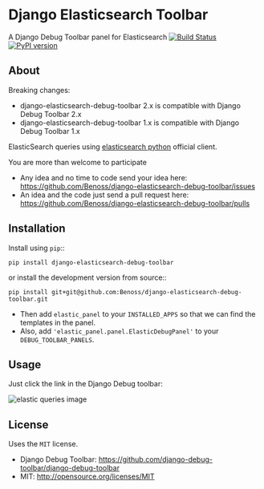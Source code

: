Django Elasticsearch Toolbar
============================

A Django Debug Toolbar panel for Elasticsearch
[![Build Status](https://travis-ci.org/Benoss/django-elasticsearch-debug-toolbar.svg?branch=master)](https://travis-ci.org/Benoss/django-elasticsearch-debug-toolbar)
[![PyPI version](https://badge.fury.io/py/django-elasticsearch-debug-toolbar.svg)](https://badge.fury.io/py/django-elasticsearch-debug-toolbar)

About
------------

Breaking changes: 
* django-elasticsearch-debug-toolbar 2.x is compatible with Django Debug Toolbar 2.x
* django-elasticsearch-debug-toolbar 1.x is compatible with Django Debug Toolbar 1.x

ElasticSearch queries using [elasticsearch python](https://github.com/elasticsearch/elasticsearch-py) official client.

You are more than welcome to participate
* Any idea and no time to code send your idea here: https://github.com/Benoss/django-elasticsearch-debug-toolbar/issues
* An idea and the code just send a pull request here: https://github.com/Benoss/django-elasticsearch-debug-toolbar/pulls



Installation
------------

Install using ``pip``::

    pip install django-elasticsearch-debug-toolbar

or install the development version from source::

    pip install git+git@github.com:Benoss/django-elasticsearch-debug-toolbar.git

* Then add ``elastic_panel`` to your ``INSTALLED_APPS`` so that we can find the templates in the panel. 
* Also, add ``'elastic_panel.panel.ElasticDebugPanel'`` to your ``DEBUG_TOOLBAR_PANELS``.

Usage
------------

Just click the link in the Django Debug toolbar:

![elastic queries image](https://raw.github.com/Benoss/django-elasticsearch-debug-toolbar/master/doc/elastic_queries.png)

License
------------

Uses the `MIT` license.

* Django Debug Toolbar: https://github.com/django-debug-toolbar/django-debug-toolbar
* MIT: http://opensource.org/licenses/MIT

